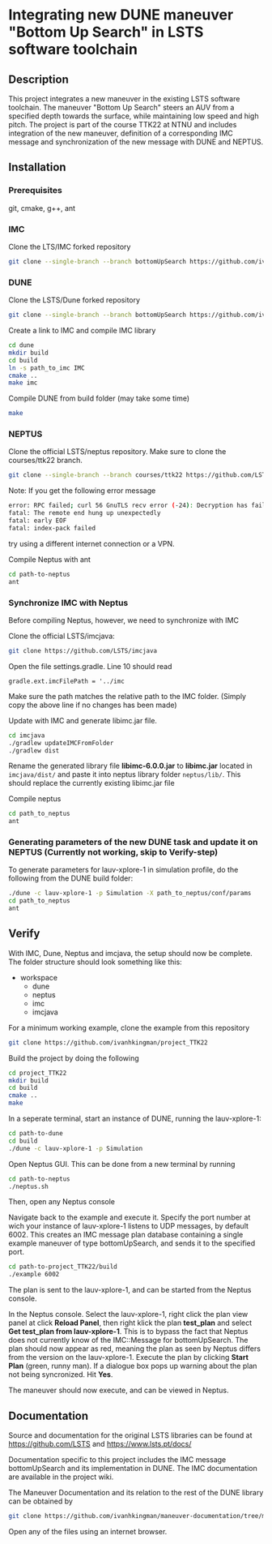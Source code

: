 # Integrating new DUNE maneuver "Bottom Up Search" in LSTS software toolchain

## Description
This project integrates a new maneuver in the existing LSTS software toolchain. The maneuver "Bottom Up Search" steers an AUV from a specified depth towards the surface, while maintaining low speed and high pitch. The project is part of the course TTK22 at NTNU and includes integration of the new maneuver, definition of a corresponding IMC message and synchronization of the new message with DUNE and NEPTUS.

## Installation

### Prerequisites

git, cmake, g++, ant


### IMC

Clone the LTS/IMC forked repository

```bash
git clone --single-branch --branch bottomUpSearch https://github.com/ivanhkingman/imc
```


### DUNE

Clone the LSTS/Dune forked repository

```bash
git clone --single-branch --branch bottomUpSearch https://github.com/ivanhkingman/dune
```

Create a link to IMC and compile IMC library
```bash
cd dune
mkdir build
cd build
ln -s path_to_imc IMC
cmake ..
make imc
```

Compile DUNE from build folder (may take some time)
```bash
make
```


### NEPTUS

Clone the official LSTS/neptus repository. Make sure to clone the courses/ttk22 branch.

```bash
git clone --single-branch --branch courses/ttk22 https://github.com/LSTS/neptus
```
Note: If you get the following error message

```bash
error: RPC failed; curl 56 GnuTLS recv error (-24): Decryption has failed.
fatal: The remote end hung up unexpectedly
fatal: early EOF
fatal: index-pack failed
```
try using a different internet connection or a VPN.

Compile Neptus with ant

```bash
cd path-to-neptus
ant
```


### Synchronize IMC with Neptus

Before compiling Neptus, however, we need to synchronize with IMC

Clone the official LSTS/imcjava:

```bash
git clone https://github.com/LSTS/imcjava
```

Open the file settings.gradle. Line 10 should read

`gradle.ext.imcFilePath = '../imc`

Make sure the path matches the relative path to the IMC folder. (Simply copy the above line if no changes has been made)

Update with IMC and generate libimc.jar file.

```bash
cd imcjava
./gradlew updateIMCFromFolder
./gradlew dist
```

Rename the generated library file **libimc-6.0.0.jar** to **libimc.jar** located in `imcjava/dist/` and paste it into neptus library folder `neptus/lib/`. This should replace the currently existing libimc.jar file

Compile neptus

```bash
cd path_to_neptus
ant
```

### Generating parameters of the new DUNE task and update it on NEPTUS (Currently not working, skip to Verify-step)

To generate parameters for lauv-xplore-1 in simulation profile, do the following from the DUNE build folder:

```bash
./dune -c lauv-xplore-1 -p Simulation -X path_to_neptus/conf/params
cd path_to_neptus
ant
```


## Verify

With IMC, Dune, Neptus and imcjava, the setup should now be complete. The folder structure should look something like this:

- workspace
    - dune
    - neptus
    - imc
    - imcjava

For a minimum working example, clone the example from this repository

```bash
git clone https://github.com/ivanhkingman/project_TTK22
```

Build the project by doing the following

```bash
cd project_TTK22
mkdir build
cd build
cmake ..
make
```
In a seperate terminal, start an instance of DUNE, running the lauv-xplore-1:
```bash
cd path-to-dune
cd build
./dune -c lauv-xplore-1 -p Simulation
```
Open Neptus GUI. This can be done from a new terminal by running
```bash
cd path-to-neptus
./neptus.sh
```
Then, open any Neptus console

Navigate back to the example and execute it. Specify the port number at wich your instance of lauv-xplore-1 listens to UDP messages, by default 6002. This creates an IMC message plan database containing a single example maneuver of type bottomUpSearch, and sends it to the specified port. 

```bash
cd path-to-project_TTK22/build
./example 6002
```
The plan is sent to the lauv-xplore-1, and can be started from the Neptus console.

In the Neptus console. Select the lauv-xplore-1, right click the plan view panel at click **Reload Panel**, then right klick the plan **test_plan** and select **Get test_plan from lauv-xplore-1**. This is to bypass the fact that Neptus does not currently know of the IMC::Message for bottomUpSearch. The plan should now appear as red, meaning the plan as seen by Neptus differs from the version on the lauv-xplore-1. Execute the plan by clicking **Start Plan** (green, runny man). If a dialogue box pops up warning about the plan not being syncronized. Hit **Yes**.

The maneuver should now execute, and can be viewed in Neptus.

## Documentation

Source and documentation for the original LSTS libraries can be found at https://github.com/LSTS and https://www.lsts.pt/docs/

Documentation specific to this project includes the IMC message bottomUpSearch and its implementation in DUNE. The IMC documentation are available in the project wiki.

The Maneuver Documentation and its relation to the rest of the DUNE library can be obtained by

```bash
git clone https://github.com/ivanhkingman/maneuver-documentation/tree/master
```
Open any of the files using an internet browser.

